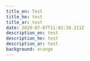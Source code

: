 ```yaml
---
title_en: Test
title_he: test
title_ar: test
date: 2020-07-07T11:02:38.211Z
description_en: test
description_he: test
description_ar: test
background: orange
---
```



